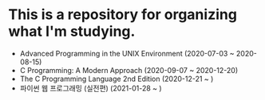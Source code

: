 # This is a repository for organizing what I'm studying.
- Advanced Programming in the UNIX Environment (2020-07-03 ~ 2020-08-15)
- C Programming: A Modern Approach (2020-09-07 ~ 2020-12-20)
- The C Programming Language 2nd Edition (2020-12-21 ~ )
- 파이썬 웹 프로그래밍 (실전편) (2021-01-28 ~ )
